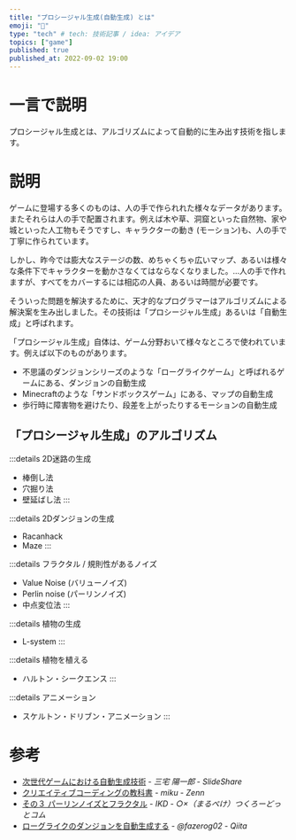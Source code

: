 ```yaml
---
title: "プロシージャル生成(自動生成) とは"
emoji: "🌵"
type: "tech" # tech: 技術記事 / idea: アイデア
topics: ["game"]
published: true
published_at: 2022-09-02 19:00
---
```


# 一言で説明

プロシージャル生成とは、アルゴリズムによって自動的に生み出す技術を指します。



# 説明
ゲームに登場する多くのものは、人の手で作られれた様々なデータがあります。またそれらは人の手で配置されます。例えば木や草、洞窟といった自然物、家や城といった人工物もそうですし、キャラクターの動き (モーション)も、人の手で丁寧に作られています。

しかし、昨今では膨大なステージの数、めちゃくちゃ広いマップ、あるいは様々な条件下でキャラクターを動かさなくてはならなくなりました。…人の手で作れますが、すべてをカバーするには相応の人員、あるいは時間が必要です。

そういった問題を解決するために、天才的なプログラマーはアルゴリズムによる解決案を生み出しました。その技術は「プロシージャル生成」あるいは「自動生成」と呼ばれます。


「プロシージャル生成」自体は、ゲーム分野おいて様々なところで使われています。例えば以下のものがあります。

- 不思議のダンジョンシリーズのような「ローグライクゲーム」と呼ばれるゲームにある、ダンジョンの自動生成
- Minecraftのような「サンドボックスゲーム」にある、マップの自動生成
- 歩行時に障害物を避けたり、段差を上がったりするモーションの自動生成



## 「プロシージャル生成」のアルゴリズム

:::details 2D迷路の生成
- 棒倒し法
- 穴掘り法
- 壁延ばし法
:::

:::details 2Dダンジョンの生成
- Racanhack
- Maze
:::

:::details フラクタル / 規則性があるノイズ
- Value Noise (バリューノイズ)
- Perlin noise (パーリンノイズ)
- 中点変位法
:::

:::details 植物の生成
- L-system
:::

:::details 植物を植える
- ハルトン・シークエンス
:::

:::details アニメーション
- スケルトン・ドリブン・アニメーション
:::



# 参考
- [次世代ゲームにおける自動生成技術](https://www.slideshare.net/youichiromiyake/ss-51549802) - _三宅 陽一郎_ - _SlideShare_
- [クリエイティブコーディングの教科書](https://zenn.dev/baroqueengine/books/a19140f2d9fc1a) - _miku_ - _Zenn_
- [その３ パーリンノイズとフラクタル](http://marupeke296.com/ALG_No3_PerlinNoize.html) - _IKD_ - _○×（まるぺけ）つくろーどっとコム_
- [ローグライクのダンジョンを自動生成する](https://qiita.com/fazerog02/items/4855cd7303dc9365aa79) - _@fazerog02_ - _Qiita_
